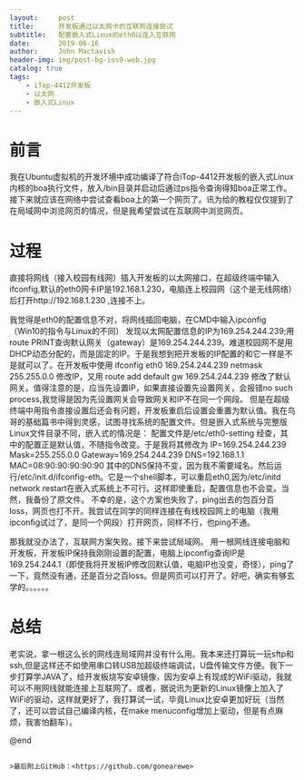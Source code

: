 ```yaml
---
layout:     post
title:      开发板通过以太网卡的互联网连接尝试
subtitle:   配置嵌入式Linux的eth0以连入互联网
date:       2019-06-16
author:     John Mactavish
header-img: img/post-bg-ios9-web.jpg
catalog: true
tags:
    - iTop-4412开发板
    - 以太网 
    - 嵌入式Linux
---
```

# 前言
我在Ubuntu虚拟机的开发环境中成功编译了符合iTop-4412开发板的嵌入式Linux内核的boa执行文件，放入/bin目录并启动后通过ps指令查询得知boa正常工作。接下来就应该在网络中尝试查看boa上的第一个网页了。讯为给的教程仅仅提到了在局域网中浏览网页的情况，但是我希望尝试在互联网中浏览网页。
# 过程
直接将网线（接入校园有线网）插入开发板的以太网接口，在超级终端中输入ifconfig,默认的eth0网卡IP是192.168.1.230，电脑连上校园网（这个是无线网络）后打开http://192.168.1.230 ,连接不上。

我觉得是eth0的配置信息不对，将网线插回电脑，在CMD中输入ipconfig（Win10的指令与Linux的不同）
发现以太网配置信息的IP为169.254.244.239;用route PRINT查询默认网关（gateway）是169.254.244.239。难道校园网不是用DHCP动态分配的，而是固定的IP。于是我想到把开发板的IP配置的和它一样是不是就可以了。在开发板中使用
ifconfig eth0 169.254.244.239 netmask 255.255.0.0
修改IP，又用
route add default gw 169.254.244.239
修改了默认网关。值得注意的是，应当先设置IP，如果直接设置先设置网关，会报错no such process,我觉得是因为先设置网关会导致网关和IP不在同一个网段。
但是在超级终端中用指令直接设置后还会有问题，开发板重启后设置会重置为默认值。我在鸟哥的基础篇书中得到灵感，试图寻找系统的配置文件。但是嵌入式系统与完整版Linux文件目录不同，嵌入式的情况是：        配置文件是/etc/eth0-setting
经查，其中的配置正是默认值，不随指令改变。于是我将其修改为
        IP=169.254.244.239
        Mask=255.255.0.0
        Gateway=169.254.244.239
        DNS=192.168.1.1
        MAC=08:90:90:90:90:90
其中的DNS保持不变，因为我不需要域名。然后运行/etc/init.d/ifconfig-eth。它是一个shell脚本，可以重启eth0,因为/etc/initd network restart在嵌入式系统上不可行。这样即使重启，配置信息也不会变。当然，我备份了原文件。
不幸的是，这个方案也失败了，ping出去的包百分百loss，网页也打不开。我尝试在同学的同样连接在有线校园网上的电脑（我用ipconfig试过了，是同一个网段）打开网页，同样不行，也ping不通。

那我就没办法了，互联网方案失败。接下来尝试局域网。
用一根网线连接电脑和开发板，开发板IP保持我刚刚设置的配置，电脑上ipconfig查询IP是169.254.244.1（即使我将开发板IP修改回默认值，电脑IP也没变，奇怪），ping了一下，竟然没有通，还是百分之百loss。但是网页可以打开了。好吧，确实有够玄学的。。。。。。

# 总结
老实说，拿一根这么长的网线连局域网并没有什么用。我本来还打算玩一玩sftp和ssh,但是这样还不如使用串口转USB加超级终端调试，U盘传输文件方便。我下一步打算学JAVA了，给开发板烧写安卓镜像，因为安卓上有现成的WiFi驱动，我就可以不用网线就能连接上互联网了。或者，据说讯为更新的Linux镜像上加入了WiFi的驱动，这样就更好了，我打算试一试，毕竟Linux比安卓更加好玩（当然了，还可以尝试自己编译内核，在make menuconfig增加上驱动，但是有点麻烦，我害怕翻车）。


@end

```

>最后附上GitHub：<https://github.com/gonearewe>
